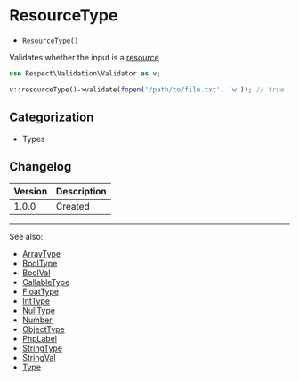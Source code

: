 # ResourceType

- `ResourceType()`

Validates whether the input is a [resource](http://php.net/types.resource).

```php
use Respect\Validation\Validator as v;

v::resourceType()->validate(fopen('/path/to/file.txt', 'w')); // true
```

## Categorization

- Types

## Changelog

Version | Description
--------|-------------
  1.0.0 | Created

***
See also:

- [ArrayType](ArrayType.md)
- [BoolType](BoolType.md)
- [BoolVal](BoolVal.md)
- [CallableType](CallableType.md)
- [FloatType](FloatType.md)
- [IntType](IntType.md)
- [NullType](NullType.md)
- [Number](Number.md)
- [ObjectType](ObjectType.md)
- [PhpLabel](PhpLabel.md)
- [StringType](StringType.md)
- [StringVal](StringVal.md)
- [Type](Type.md)
